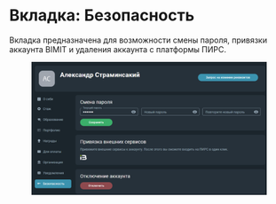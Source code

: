 # Вкладка: Безопасность

Вкладка предназначена для возможности смены пароля, привязки аккаунта BIMIT и удаления аккаунта с платформы ПИРС.

<figure><img src="../../gitbook/assets/image (935).png" alt=""><figcaption></figcaption></figure>
